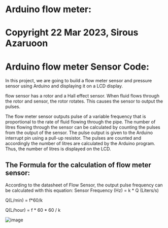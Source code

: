 # Arduino flow meter:

# Copyright 22 Mar 2023, Sirous Azaruoon
# Arduino flow meter Sensor Code:
In this project, we are going to build a flow meter sensor and pressure sensor using Arduino  and displaying it on a LCD display.

flow sensor has a rotor and a Hall effect sensor. When fluid flows through the rotor and sensor, the rotor rotates. This causes the sensor to output the pulses.

The flow meter sensor outputs pulse of a variable frequency that is proportional to the rate of fluid flowing through the pipe. The number of litres flowing through the sensor can be calculated by counting the pulses from the output of the sensor. The pulse output is given to the Arduino interrupt pin using a pull-up resistor. The pulses are counted and accordingly the number of litres are calculated by the Arduino program. Thus, the number of litres is displayed on the LCD.
## The Formula for the calculation of flow meter sensor:
According to the datasheet of Flow Sensor, the output pulse frequency can be calculated with this equation:
Sensor Frequency (Hz) = k * Q (Liters/s)

Q(L/min) = f*60/k

Q(L/hour) = f * 60 * 60 / k

![image](https://user-images.githubusercontent.com/106908138/229242343-df48e5e2-58de-437d-97e2-5cbd5e096c42.png)



 
 
  
  
  
  
  
  
  
  
  
  
  
  
 
 
 

 
